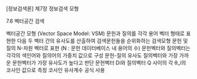 [정보검색론] 제7장 정보검색 모형

7.6 벡터공간 검색

벡터공간 모형 (Vector Space Model: VSM)
	문헌과 질의를 각각 용어 벡터 형태로 표현한 다음 두 벡터 간의 유사도를 산출하여 검색문헌들을 순위화하는 검색모형
	문헌 및 질의
	N-차원 벡터로 표현 (N : 문헌 데이터베이스 내 용어의 수)
	문헌벡터와 질의벡터는 각각의 색인어와 질의어의 가중치 값으로 구성
	문헌-질의 유사도
	질의벡터와 가장 가까운 문헌벡터가 가장 유사도가 높다고 판단
	문헌벡터 Di와 질의벡터 Q 사이의 각 θ_i의 코사인 값으로 측정
	코사인 유사계수 공식 사용


